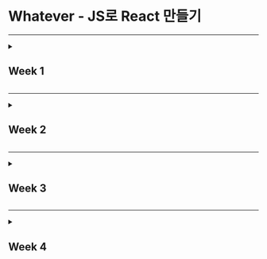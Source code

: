# Whatever - JS로 React 만들기

---

<details>
<summary><h2>Week 1</h2></summary>

---

## Week 1 목표

React를 직접 구현해보며 JSX가 JavaScript로 변환되는 과정과 Virtual DOM의 동작 원리를 이해하는 것이다.

---

<details>
<summary><strong>Day 1-2: 개발 환경 구축과 JSX 트랜스파일링 이해</strong></summary>

### 📌 핵심 목표
Vanilla JavaScript로 환경을 구축하고, Babel을 이용해 JSX가 JavaScript로 트랜스파일링되는 과정을 이해한다.

### 📚 핵심 단어

1. **JSX**
   - JavaScript XML의 약자로, JavaScript 코드 안에서 HTML 문법을 사용해 View를 구성할 수 있는 JavaScript 확장 문법.
   - 실행 시 JavaScript로 변환되어 실행되며, 가독성과 유지보수를 높여준다.

2. **트랜스파일링**
   - 한 언어로 작성된 코드를 다른 언어로 변환하는 과정.

3. **Babel**
   - 최신 JavaScript 코드를 구형 브라우저나 환경에서 실행 가능하도록 ES5로 변환해주는 트랜스컴파일러.

### 🛠️ 필수 작업
- Vite로 프로젝트를 초기화한다.
- Babel 플러그인을 설치하고 설정한다.
- JSX 파일을 작성하고 트랜스파일링 결과를 확인한다.

### 💡 배운 점
- JSX가 JavaScript로 변환될 때 `createElement` 함수 호출로 바뀌는 과정을 알게 되었다.
- Babel 설정에서 `@babel/plugin-transform-react-jsx`와 `runtime: automatic` 옵션을 활용해 JSX 문법을 지원할 수 있었다.

### 💬 회고
환경 설정과 Babel 트랜스파일링 과정을 배우면서 JSX의 동작 방식을 이해했다.  
하지만 처음 설정이 잘못되어 디버깅에 많은 시간을 썼고, 한 번에 몰아서 작업하면서 학습의 깊이가 부족했다.

</details>

---

<details>
<summary><strong>Day 3-4: createElement 함수 구현과 Virtual DOM 생성</strong></summary>

### 📌 핵심 목표
JSX 트랜스파일링 과정을 이해한 후, `createElement` 함수를 직접 구현하며 Virtual DOM 객체를 생성한다.

### 📚 핵심 단어

1. **createElement**
   - JSX를 트랜스파일링했을 때 호출되는 함수로, Virtual DOM 객체를 생성한다.
   - React의 핵심 메커니즘 중 하나.

2. **Virtual DOM**
   - 메모리 상에 존재하는 가상 DOM 객체로, 실제 DOM과 1:1로 매핑된다.
   - 변경사항을 가상 DOM에서 먼저 계산하고, 효율적으로 실제 DOM에 반영한다.

### 🛠️ 필수 작업
- `createElement` 함수를 구현한다.
  - 문자열과 숫자는 `TEXT_ELEMENT`로 변환한다.
  - 객체는 그대로 사용한다.
- Virtual DOM 객체를 콘솔로 출력해 확인한다.

### 📂 코드예제
```javascript
function createElement(type, props, ...children) {
  const element = {
    type,
    props: {
      ...props,
      children: children.map((child) =>
        typeof child === "string" || typeof child === "number"
          ? createTextElement(child)
          : child
      ),
    },
  };

  return element;
}

function createTextElement(text) {
  return {
    type: "TEXT_ELEMENT",
    props: {
      nodeValue: text,
      children: [],
    },
  };
}
```
### 💡 배운 점
- JSX에서 문자열과 숫자가 `TEXT_ELEMENT`로 처리되는 방식을 이해했다.
- Virtual DOM 구조를 직접 구현하면서 React의 기본 원리를 체감할 수 있었다.

### 💬 회고
Virtual DOM의 구조를 이해하는 데 큰 도움이 되었다.  
하지만 출력 결과에서 **텍스트가 한 글자씩 `TEXT_ELEMENT`로 처리되는 문제**가 발생했다.  
예를 들어, `"Virtual DOM 이해하기"`라는 텍스트가 여러 개의 `TEXT_ELEMENT`로 분리되는 현상이 나타났고, 이는 설계 단계에서 충분히 고민하지 못한 결과다.  
이 문제를 해결하지 못한 채 시간이 지나갔고, 다음 단계로 넘어가며 부담이 더 커졌다.

</details>

---

<details>
<summary><strong>Day 5: 간단한 컴포넌트 작성 및 렌더링</strong></summary>

### 📌 핵심 목표
Virtual DOM을 실제 DOM으로 변환하여 화면에 렌더링하는 `render` 함수를 작성하고, 간단한 컴포넌트를 작성해 렌더링한다.

### 📚 핵심 단어

1. **컴포넌트**
   - 재사용 가능한 UI 단위로, 함수 형태로 구현된다.
   - Virtual DOM을 반환하며, 복잡한 UI를 모듈화해 관리할 수 있다.

2. **렌더링**
   - Virtual DOM 객체를 기반으로 실제 DOM을 생성하고, 화면에 표시한다.

### 🛠️ 필수 작업
- `render` 함수를 구현한다.
  - 텍스트 노드는 `TextNode`로 처리한다.
  - DOM 노드와 프로퍼티를 생성 및 설정한다.
  - 재귀적으로 자식 노드를 렌더링한다.

### 📂 코드 예제

```javascript
function render(element, container) {
  const dom =
    element.type === "TEXT_ELEMENT"
      ? document.createTextNode(element.props.nodeValue)
      : document.createElement(element.type);

  Object.keys(element.props || {})
    .filter((key) => key !== "children")
    .forEach((name) => {
      dom[name] = element.props[name];
    });

  (element.props.children || []).forEach((child) => render(child, dom));
  container.appendChild(dom);
}
```

### 💡 배운 점
- Virtual DOM에서 실제 DOM으로 변환되는 과정을 알게 되었다.
- 재귀적으로 DOM 트리를 생성하는 방식의 중요성을 깨달았다.

### 💬 회고
`render` 함수를 작성하며 Virtual DOM과 실제 DOM 간의 연결 과정을 이해했다.  
하지만 앞서 언급한 텍스트 한 글자씩 처리되는 문제는 여전히 해결되지 않았고, 그 결과 UI가 의도한 대로 렌더링되지 않았다.  
이 문제를 근본적으로 해결하지 못한 채 코드 작업을 마쳤고, 이후 작업에 큰 장애가 될 가능성이 높다.

</details>

---

## 한 주를 마치며

이번 주는 면접과 학술제 준비로 바쁜 나날을 보냈다.
큰맘 먹고 시작한 수업이었지만, 일정에 쫓겨 제대로 따라가지 못했다는 아쉬움이 남는다.
특히 멘토님이 권장하지 않은 **하루 만에 몰아서 하기**를 선택하면서 학습 과정이 더 힘들어졌다.
급하게 코드를 작성하다 보니 설계나 개념에 대해 충분히 고민할 시간을 가지지 못한 점이 안타깝다.

React의 핵심 원리를 배우는 데 중요한 시간이었음에도, 하루에 몰아서 작업했기에 개념 이해가 매우 부족했다
이로 인해 학습의 깊이를 충분히 다지지 못했으며, 문제를 근본적으로 해결하지 못한 채 다음 단계로 넘어가야 했던 점이 가장 아쉽다.

### 반성 및 개선 계획
- 매일 일정에 맞춰 조금씩 작업하며, 몰아서 작업하는 습관을 버리겠다.
- 코드 작성 전에 설계를 충분히 고민하고, 문제 발생 시 원인을 논리적으로 분석하는 습관을 들이겠다.
- 문제가 발생했을 때, 근본적인 원인을 이해하고 수정할 수 있도록 더 깊이 학습하겠다.

</details>

---

<details>
<summary><h2>Week 2</h2></summary>

---

## Week 2 목표

Virtual DOM을 실제 DOM으로 렌더링하는 과정을 이해하고, 상태 관리(useState)를 직접 구현하여 React의 상태 관리 메커니즘을 깊이 있게 이해한다.

---

<details>
<summary><strong>Day 1-2: Virtual DOM을 실제 DOM으로 렌더링하기</strong></summary>

### 📌 핵심 목표

Virtual DOM을 순회하여 실제 DOM을 생성하는 `render` 함수를 구현하고, 재귀적으로 DOM 트리를 생성하는 방법을 이해한다.

### 📚 핵심 단어

1. **렌더링 (Rendering)**
   - **일반적인 의미**: 데이터를 시각적 요소로 변환하여 사용자 화면에 표시하는 과정.
   - **React에서의 사용**: Virtual DOM을 기반으로 실제 DOM을 생성하거나 업데이트하여 효율적으로 UI를 보여주는 메커니즘.

2. **재귀 (Recursion)**
   - 함수가 자기 자신을 호출하는 프로그래밍 기법.
   - 트리 구조의 데이터를 순회하거나 처리할 때 유용하게 사용된다.

### 🛠️ 필수 작업

- `render` 함수를 구현하여 Virtual DOM을 실제 DOM으로 변환한다.
  - 노드의 `type`이 문자열인 경우 DOM 요소를 생성한다.
  - 노드의 `type`이 "TEXT_ELEMENT"인 경우 텍스트 노드를 생성한다.
  - `props`를 읽어 DOM 속성을 설정한다.
  - 자식 노드가 있는 경우 재귀적으로 `render` 함수를 호출하여 자식 노드를 처리한다.

#### 📂 코드 예제

````javascript
// render.js
function render(element, container) {
  // 함수형 컴포넌트 처리
  if (typeof element.type === "function") {
    const childElement = element.type(element.props);
    render(childElement, container);
    return;
  }

  const dom =
    element.type === "TEXT_ELEMENT"
      ? document.createTextNode(element.props.nodeValue) // 텍스트 노드 처리
      : document.createElement(element.type); // DOM 노드 생성

  // 프로퍼티 처리
  const isProperty = (key) => key !== "children";
  Object.keys(element.props || {})
    .filter(isProperty)
    .forEach((name) => {
      try {
        // 이벤트 핸들러 또는 데이터 속성 처리
        if (name.startsWith("on")) {
          const eventType = name.toLowerCase().substring(2);
          dom.addEventListener(eventType, element.props[name]);
        } else if (name in dom) {
          dom[name] = element.props[name];
        } else {
          dom.setAttribute(name, element.props[name]);
        }
      } catch (error) {
        console.warn(`${name}:`, error);
      }
    });

  // 자식 요소 재귀 렌더링
  const children = element.props.children || [];
  (Array.isArray(children) ? children : [children]).forEach((child) => {
    render(child, dom);
  });

  container.appendChild(dom);
}

export { render };

````

### 💡 배운 점

1. **렌더링과 Virtual DOM**
   - 렌더링은 데이터를 UI로 변환하여 사용자 화면에 출력하는 과정이며, React에서는 Virtual DOM을 사용해 효율적인 UI 업데이트를 가능하게 한다.
   - `render` 함수는 Virtual DOM 객체를 기반으로 실제 DOM 트리를 생성하고, 이를 루트 컨테이너에 추가하는 역할을 한다.

2. **재귀를 활용한 트리 구조 순회**
   - 트리 구조의 데이터를 재귀적으로 순회하며 DOM 노드를 생성하고 부모-자식 관계를 설정하는 과정을 체득했다.
   - 복잡한 중첩 구조의 Virtual DOM 객체도 재귀를 통해 효과적으로 처리할 수 있다는 점을 이해했다.

3. **속성 및 텍스트 처리**
   - Virtual DOM 객체의 `props`를 읽어 DOM 속성을 설정하는 방법과 텍스트 노드를 처리하는 방법을 배웠다.

### 💬 회고

`render` 함수를 구현하면서 Virtual DOM 객체가 실제 DOM으로 변환되어 브라우저 화면에 표시되는 과정을 이해할 수 있었다.  
특히 재귀를 통해 트리 구조를 순회하며 요소를 생성하고 부모 노드에 추가하는 방식이 흥미로웠다.  

</details>

---
<details>
<summary><strong>Day 3-4: 상태 관리와 useState 구현</strong></summary>

### 📌 핵심 목표

1. 상태(State)의 개념을 이해하고, 상태 변경에 따라 UI를 업데이트하는 방법을 학습한다.
2. `useState` 함수를 직접 구현하여 상태를 저장하고 업데이트할 수 있다.
3. 상태 변경 시 컴포넌트를 재렌더링하여 화면을 동적으로 업데이트한다.

---

### 📚 핵심 단어

1. **상태(State)**  
   - **일반적인 의미**: 애플리케이션의 현재 데이터 또는 상황을 나타내는 값.  
   - **React에서의 사용**: 컴포넌트 내부에서 변화하는 데이터를 관리하여 UI에 반영하는 역할을 한다.

2. **훅(Hook)**  
   - 함수형 컴포넌트에서 상태와 생명주기 기능을 사용할 수 있게 해주는 기능.  
   - 대표적인 예로 `useState`, `useEffect` 등이 있다.

3. **재렌더링(Re-rendering)**  
   - 상태나 props의 변경으로 인해 컴포넌트가 다시 렌더링되어 UI가 업데이트되는 과정.

---

### 🛠️ 필수 작업

1. `useState` 함수를 구현하여 상태를 관리한다.
2. 상태 변경 시 컴포넌트를 재렌더링하는 메커니즘을 만든다.
3. 카운터 컴포넌트를 작성하여 상태 변경에 따른 UI 변화를 확인한다.

---

#### 📂 코드 예제

```javascript
// core/useState.js
let state = [];
let stateIndex = 0;
let rerender = null;

export function useState(initialValue) {
  const currentIndex = stateIndex++;
  state[currentIndex] = state[currentIndex] !== undefined ? state[currentIndex] : initialValue;

  function setState(newValue) {
    state[currentIndex] = newValue;
    rerender && rerender();
  }

  return [state[currentIndex], setState];
}

export function setRerenderFunc(rerenderFunc) {
  rerender = rerenderFunc;
}

export function resetStateIndex() {
  stateIndex = 0;
}
```

---

### 💡 배운 점

1. **상태 관리의 중요성**  
   - 상태는 애플리케이션이 동적으로 동작하는 데 핵심적인 역할을 한다.
   - 사용자 입력이나 이벤트에 따라 상태를 변경하고, 이를 UI에 반영하여 사용자와의 상호작용을 가능하게 한다.

2. **useState의 동작 원리**  
   - `useState`를 통해 상태 값을 저장하고, 해당 상태를 변경할 수 있는 setState 함수를 얻을 수 있다.
   - 상태 변경 시 `setState`를 호출하면 내부적으로 상태가 업데이트되고, 컴포넌트가 재렌더링되어 변경 사항이 UI에 반영된다.

3. **재렌더링 메커니즘 구현 방**  
   - 상태 변경 시 전체 애플리케이션을 재렌더링하여 최신 상태가 화면에 표시되도록 구현했다.
   - 이를 위해 렌더링 함수를 재호출하고, 상태 인덱스를 초기화하여 상태 관리의 일관성을 유지했다.

4. **상태 인덱스 관리의 필요성**
   - 여러 개의 상태를 관리할 때 각 상태가 올바른 값을 참조하도록 상태 인덱스를 사용했다.
   - 렌더링마다 상태 인덱스를 초기화하고, useState 호출 순서를 유지하여 상태 불일치 문제를 방지했다.

5. **함수형 컴포넌트에서의 상태 관리**
   - 클래스형 컴포넌트 없이도 함수형 컴포넌트에서 훅을 사용하여 상태를 관리할 수 있음을 학습했다.
   - 이는 코드의 간결성과 유지 보수성을 높여준다.

---

### 💬 회고

`useState`를 직접 구현하면서 상태 관리와 재렌더링의 원리를 깊이 있게 이해할 수 있었다. 특히 상태 인덱스를 활용하여 여러 상태를 관리하는 방법과, 상태 변경 시 컴포넌트를 재렌더링하여 UI를 업데이트하는 과정이 인상적이었다. 
카운터 예제를 통해 이러한 개념을 실습하며 React의 핵심 기능을 체득할 수 있었다.


</details>

---

<details>
<summary><strong>Day 5: 간단한 애플리케이션 작성 및 실습</strong></summary>

### 📌 핵심 목표

1. 상태(State) 관리와 이벤트 처리의 개념을 실습을 통해 이해한다.
2. 상태를 사용하는 컴포넌트를 작성하고, UI에 반영하는 방법을 학습한다.
3. Virtual DOM 생성부터 상태 변경에 따른 재렌더링까지의 전체 흐름을 복습한다.

---

### 📚 핵심 단어

1. **상태(State)**
   - **일반적인 의미**: 애플리케이션의 현재 데이터를 나타내는 값.
   - **React에서의 사용**: 컴포넌트의 상태를 관리하고 UI를 동적으로 업데이트하는 데 사용된다.

2. **이벤트 처리**
   - 사용자 입력(클릭, 입력 등)에 반응하여 애플리케이션의 동작을 제어하는 방식.
   - 이벤트 핸들러를 통해 상태를 변경하고 UI를 업데이트한다.

3. **렌더링 흐름**
   - Virtual DOM 생성 → 상태 변경 → Virtual DOM 갱신 → 실제 DOM 반영 → UI 업데이트

---

### 🛠️ 필수 작업

1. `useState`를 활용하여 상태를 관리한다.
2. 사용자 이벤트를 처리하여 상태를 변경하고, 이를 UI에 반영한다.
3. TODO 리스트 애플리케이션을 작성하여 상태 관리 및 이벤트 처리 과정을 이해한다.

---

### 📂 코드 예제

```javascript
import { useState } from "../core/useState";

export default function Todo() {
  const [todos, setTodos] = useState([]);
  const [input, setInput] = useState("");

  function addTodo() {
    if (input.trim()) {
      setTodos([...todos, { text: input, completed: false }]);
      setInput("");
    }
  }

  function toggleTodo(index) {
    const newTodos = todos.slice();
    newTodos[index].completed = !newTodos[index].completed;
    setTodos(newTodos);
  }

  return (
    <div>
      <h2>TODO 리스트</h2>
      <input
        type="text"
        value={input}
        oninput={(e) => setInput(e.target.value)}
        placeholder="할 일을 입력하세요"
      />
      <button onclick={addTodo}>추가</button>
      <ul>
        {todos.map((todo, index) => (
          <li onclick={() => toggleTodo(index)}>{todo.text}</li>
        ))}
      </ul>
    </div>
  );
}
```

---

### 💡 배운 점

1. **상태 관리와 이벤트 처리**
   - 상태를 통해 동적인 데이터를 관리하며, 사용자 입력 이벤트를 처리하는 방법을 학습했다.

2. **렌더링 흐름 복습**
   - Virtual DOM 생성부터 상태 변경에 따른 재렌더링까지의 과정을 실습하며 이해를 더 깊게 다질 수 있었다.

---

### 💬 회고

TODO 리스트 애플리케이션을 작성하며 상태 관리와 이벤트 처리의 기본 원리를 체득할 수 있었다. 상태 변경에 따라 UI가 동적으로 갱신되는 과정을 실습하면서 React의 상태 관리 메커니즘을 조금 더 깊이 이해하게 되었다.

다만, 입력 필드가 문자를 입력할 때마다 전체 DOM이 재생성되어 입력 중 커서 위치가 초기화되는 문제가 발생했다. 이 문제를 해결하지 못한 점이 아쉬우며, 상태 관리와 렌더링 최적화에 대해 더 고민해야 할 필요성을 느꼈다.  
이 문제는 다음 주 학습 주제인 Week 3에서 해결 방안을 찾아보며 더 깊이 있게 다뤄볼 계획이다.

---

</details>

---

## 한 주를 마치며

이번 주는 TODO 리스트 애플리케이션을 작성하며 상태 관리와 이벤트 처리의 기본 원리를 학습하는 데 집중했다.  
그러나 입력 필드 초기화 문제와 같은 상태 관리 및 렌더링 최적화의 어려움을 겪으며, React와 같은 라이브러리의 중요성을 다시금 체감했다.

상태 관리와 이벤트 처리의 원리를 이해하는 것은 의미 있는 시간이었지만, 여전히 기초적인 개념과 문제 해결 능력이 부족하다는 점을 느꼈다.  
특히 시간 분배와 학습 계획의 부족으로 인해 작업의 깊이와 효율성이 떨어진 점이 아쉬움으로 남는다.

### 반성 및 개선 계획

1. **문제 해결을 위한 개선**
   - 입력 필드 문제와 같은 렌더링 최적화 문제를 해결하기 위해 React의 내부 동작을 더 깊이 학습할 계획이다.
   - 상태 관리와 재렌더링 메커니즘에 대한 추가 실습을 통해 이해도를 높이겠다.

2. **시간 관리**
   - 작업 시간을 더 효과적으로 분배하고, 몰아서 학습하는 습관을 고치겠다.
   - 매일 조금씩 학습하여 꾸준히 이해를 다지고, 학습의 깊이를 높이는 방식으로 진행하겠다.

3. **학습 계획의 구체화**
   - 매주 학습 목표와 실습 과제를 더 세분화하여, 학습 중 발생할 수 있는 문제를 예상하고 대비하겠다.

</details>

---


<details>
<summary><h2>Week 3</h2></summary>

---

## Week 3 목표

Virtual DOM 비교(diffing) 알고리즘을 구현하고, 이벤트 처리와 추가적인 훅(hook)인 useEffect를 만들어 React의 렌더링 원리를 이해한다.

---
<details>
<summary><strong>Day 1-2: Virtual DOM 비교(diffing) 알고리즘 구현</strong></summary>

### 📌 핵심 목표

이전 Virtual DOM과 새로운 Virtual DOM을 비교하여 변경된 부분만 실제 DOM에 반영하는 `diff` 알고리즘을 구현하고, 최소한의 DOM 업데이트를 통해 성능 최적화를 이해한다.

### 📚 핵심 단어

1. **Virtual DOM**
   - React에서 UI 업데이트를 효율적으로 수행하기 위해 사용하는 가벼운 JavaScript 객체 기반의 DOM 표현.
   - 실제 DOM과의 차이를 계산하여 필요한 부분만 업데이트한다.

2. **diffing 알고리즘**
   - 이전 Virtual DOM과 새로운 Virtual DOM을 비교하여 변경된 부분을 찾아내는 알고리즘.
   - DOM 조작의 최소화를 목표로 한다.

3. **최소 DOM 업데이트**
   - 변경된 노드만 실제 DOM에 반영하여 성능을 최적화하는 방식.

### 🛠️ 필수 작업

- `diff` 알고리즘을 구현하여 이전 Virtual DOM과 새로운 Virtual DOM을 비교하고, 필요한 부분만 업데이트한다.
  - 노드가 새로 추가된 경우 DOM에 추가한다.
  - 노드가 삭제된 경우 DOM에서 제거한다.
  - 노드의 속성이나 텍스트가 변경된 경우 DOM을 업데이트한다.
  - 자식 노드를 재귀적으로 비교한다.

#### 📂 코드 예제

````javascript
// diff.js
function diff(oldVDOM, newVDOM, container, index = 0) {
  const currentDom = container.childNodes[index];

  if (!oldVDOM) {
    const newDom = createDom(newVDOM);
    container.appendChild(newDom);
  } else if (!newVDOM) {
    if (currentDom) {
      container.removeChild(currentDom);
    }
  } else if (oldVDOM.type !== newVDOM.type) {
    const newDom = createDom(newVDOM);
    container.replaceChild(newDom, currentDom);
  } else if (typeof newVDOM.type === "string") {
    updateDom(currentDom, oldVDOM.props, newVDOM.props);

    const oldChildren = oldVDOM.props.children || [];
    const newChildren = newVDOM.props.children || [];
    const max = Math.max(oldChildren.length, newChildren.length);

    for (let i = 0; i < max; i++) {
      diff(oldChildren[i], newChildren[i], currentDom, i);
    }
  } else if (oldVDOM.type === "TEXT_ELEMENT") {
    if (oldVDOM.props.nodeValue !== newVDOM.props.nodeValue) {
      currentDom.textContent = newVDOM.props.nodeValue;
    }
  }
}

export { diff };
````

### 💡 배운 점

1. **Virtual DOM 비교의 중요성**
   - Virtual DOM은 UI를 효율적으로 업데이트하는 데 중요한 역할을 한다.
   - `diff` 알고리즘을 통해 변경된 부분만 DOM에 반영함으로써 전체 DOM 재렌더링의 비용을 줄일 수 있다.

2. **재귀를 통한 트리 비교**
   - 트리 구조를 재귀적으로 순회하며 노드를 비교하고, 변경 사항에 따라 DOM을 업데이트하는 원리를 이해했다.
   - 트리 구조의 데이터를 처리하는 데 재귀가 효과적인 도구임을 체감했다.

3. **최소 DOM 업데이트**
   - 속성 변경, 노드 추가/삭제, 텍스트 변경 등 실제 DOM 조작을 최소화하여 렌더링 성능을 향상시킬 수 있음을 배웠다.

### 💬 회고

`diff` 알고리즘 구현을 통해 Virtual DOM의 비교 및 최소 DOM 업데이트의 중요성을 깨달았다.  
특히 재귀적으로 트리를 순회하며 변경 사항을 찾아내는 과정이 흥미로웠으며, DOM 업데이트 비용을 최소화하는 원리를 구체적으로 이해할 수 있었다.  

### ✅ 확인한 점

카운터 앱에서 숫자가 변경될 때, `diff` 함수의 비교 로그를 통해 **이전 Virtual DOM과 새로운 Virtual DOM이 정확히 비교**되었음을 확인하였다.  
아래는 로그 예시로, 숫자가 변경되었을 때 `TEXT_ELEMENT` 노드만 업데이트되었음을 보여준다:

```plaintext
노드 비교 : 
이전: { type: "TEXT_ELEMENT", props: { nodeValue: 0, children: [] } }
현재: { type: "TEXT_ELEMENT", props: { nodeValue: 1, children: [] } }
```
이와 동시에, 나머지 UI 요소들은 변경되지 않고 그대로 유지되었음을 확인하였다. 이는 diff 알고리즘이 최소한의 DOM 업데이트를 수행했음을 증명한다.

</details> 

---

<details> 
<summary><strong>Day 3-4: 이벤트 처리 및 Synthetic Event 시스템 구현</strong></summary>

### 📌 핵심 목표
사용자와의 상호작용을 처리하기 위해 이벤트 시스템을 구현하고, Synthetic Event 시스템을 통해 브라우저 간 이벤트 처리 차이를 통일하며, 이벤트 위임을 통해 효율적인 이벤트 처리를 구현한다.

---

### 📚 핵심 단어

1. **Synthetic Event**
   - 브라우저의 이벤트 객체를 래핑하여 React가 통일된 방식으로 이벤트를 처리할 수 있게 해주는 시스템.
   - 이벤트 전파 제어 및 기본 동작 방지 같은 기능을 일관되게 제공한다.

2. **이벤트 위임**
   - 이벤트를 개별 DOM 요소에 붙이는 대신, 상위 컨테이너에 등록하여 모든 하위 요소의 이벤트를 한 번에 처리하는 방식.
   - 성능 최적화에 유리하며, 많은 DOM 노드를 효율적으로 관리할 수 있다.

3. **Virtual DOM과 이벤트**
   - Virtual DOM의 `props`에서 이벤트 핸들러를 가져와 실제 DOM에 등록하여 JSX 기반 이벤트 처리를 구현한다.

---

### 🛠️ 필수 작업

1. **Synthetic Event 시스템 구현**
   - 브라우저의 이벤트 객체를 래핑하여 이벤트 전파 제어 및 기본 동작 방지를 처리.
   - Synthetic Event 객체를 재사용하여 메모리 사용 최적화.

2. **이벤트 위임 구현**
   - 상위 컨테이너에 이벤트를 등록하여 모든 DOM 이벤트를 한 곳에서 처리.
   - 이벤트 위임 활성화를 위한 `addEventDelegation` 함수 구현.

3. **상태 변경에 따른 UI 업데이트 확인**
   - Counter 및 Todo 컴포넌트를 테스트하여 상태 변경 시 Virtual DOM과 실제 DOM의 동기화 확인.

---

### 📂 코드 예제

#### Synthetic Event 시스템
````javascript
function createSyntheticEvent(nativeEvent) {
  const syntheticEvent = {
    nativeEvent,
    isDefaultPrevented: false,
    isPropagationStopped: false,
    preventDefault() {
      this.isDefaultPrevented = true;
      nativeEvent.preventDefault();
    },
    stopPropagation() {
      this.isPropagationStopped = true;
      nativeEvent.stopPropagation();
    },
  };
  return syntheticEvent;
}

export { createSyntheticEvent };
````

---

#### 이벤트 위임 시스템
````javascript
function handleEvent(eventType, nativeEvent) {
  const syntheticEvent = createSyntheticEvent(nativeEvent);
  let target = nativeEvent.target;

  while (target) {
    const handler = target[eventType];
    if (handler) {
      handler(syntheticEvent);
      if (syntheticEvent.isPropagationStopped) break;
    }
    target = target.parentNode;
  }
}

let isDelegationActive = false;

function addEventDelegation(container) {
  if (isDelegationActive) return;
  isDelegationActive = true;

  container.addEventListener("click", (event) => handleEvent("onClick", event));
  container.addEventListener("input", (event) => handleEvent("onInput", event));
}

export { addEventDelegation };
````

---

### 💡 배운 점

1. **Synthetic Event의 중요성**
   - 브라우저 간 이벤트 차이를 추상화하여 코드의 일관성을 유지할 수 있었다.
   - 객체를 재사용하는 방식을 통해 메모리 사용 효율성을 체득했다.

2. **이벤트 위임의 효율성**
   - 이벤트 리스너를 개별 노드가 아닌 상위 컨테이너에 한 번만 등록함으로써 성능을 최적화할 수 있었다.
   - 많은 DOM 노드에서 발생하는 이벤트도 효율적으로 관리 가능했다.

3. **Virtual DOM과의 연동**
   - Virtual DOM의 props에서 이벤트 핸들러를 가져와 DOM에 등록함으로써 JSX 기반 이벤트 처리를 구현할 수 있었다.
   - 상태 변경에 따른 Virtual DOM 갱신과 실제 DOM 업데이트의 차이를 명확히 이해했다.

---

### 💬 회고

Synthetic Event 시스템과 이벤트 위임을 구현하면서 React의 이벤트 처리 방식이 왜 효율적인지 더 깊이 이해할 수 있었다.  
특히, 브라우저 간 이벤트 차이를 숨기고 일관된 이벤트 처리 환경을 제공하는 것이 얼마나 중요한지 체감할 수 있었다.  
Todo와 Counter 컴포넌트를 통해 Synthetic Event와 상태 관리가 자연스럽게 동작하며, UI가 업데이트되는 과정을 확인할 수 있었다.  

앞으로 더 복잡한 상태 관리나 다양한 이벤트 처리를 추가하며, 더욱 확장된 시스템을 구현해보고 싶다.

</details>

---

<details>
<summary><strong>Day 5: 추가적인 훅(`useEffect`) 구현 및 컴포넌트 생명주기 관리</strong></summary>

### 📌 핵심 목표
`useEffect` 훅을 구현하여 컴포넌트의 마운트, 업데이트, 언마운트 생명주기를 관리하고, 클린업 로직을 통해 메모리 누수를 방지하며, 사이드 이펙트를 효율적으로 처리한다.

---

### 📚 핵심 단어

1. **컴포넌트 생명주기**
   - 컴포넌트가 생성(마운트), 상태 또는 속성의 변경으로 인해 업데이트, 그리고 제거(언마운트)되는 일련의 과정.
   - **마운트(Mount)**: 컴포넌트가 DOM에 삽입되고 초기화 작업을 수행하는 단계. 예: API 호출, 이벤트 리스너 등록.
   - **업데이트(Update)**: 컴포넌트의 상태(state)나 속성(props)이 변경되어 DOM이 갱신되는 단계. 
   - **언마운트(Unmount)**: 컴포넌트가 DOM에서 제거되고 리소스를 해제하는 단계. 예: 타이머 제거, 이벤트 리스너 해제.

2. **`useEffect`**
   - 컴포넌트 생명주기에 맞춰 특정 작업(사이드 이펙트)을 실행하기 위한 훅.
   - 마운트 시 초기화 작업, 의존성 배열을 활용한 조건부 실행, 언마운트 시 정리 작업을 관리.

3. **클린업 함수**
   - `useEffect` 내부에서 반환하는 함수로, 컴포넌트가 언마운트될 때 실행되어 불필요한 리소스를 해제.
   - 타이머나 이벤트 리스너와 같은 리소스를 정리해 메모리 누수를 방지.

---

### 🛠️ 필수 작업

1. **`useEffect` 훅 구현**
   - 의존성 배열을 통해 특정 값이 변경될 때만 이펙트를 실행하도록 구현.
   - 클린업 로직을 통해 컴포넌트 언마운트 시 불필요한 리소스를 정리.

2. **생명주기 관리**
   - 컴포넌트의 마운트 시 초기 작업 수행.
   - 언마운트 시 타이머 및 이벤트 리스너 정리.

3. **테스트**
   - 타이머 컴포넌트를 통해 마운트, 업데이트, 언마운트 생명주기 관리를 확인.

---

### 📂 코드 예제

#### **`useEffect` 구현**
````javascript
let effects = [];
let effectIndex = 0;

export function useEffect(callback, dependencies) {
  const currentIndex = effectIndex;
  const oldDependencies = effects[currentIndex];
  const hasChanged = !oldDependencies || dependencies.some((dep, i) => dep !== oldDependencies[i]);

  if (hasChanged) {
    if (effects[currentIndex]?.cleanup) {
      effects[currentIndex].cleanup(); // 이전 클린업 실행
    }
    effects[currentIndex] = {
      dependencies,
      cleanup: callback(),
    };
  }

  effectIndex++;
}

export function resetEffectIndex() {
  effectIndex = 0; // Effect 인덱스 초기화
}
````

---

#### **타이머 컴포넌트**
````javascript
import { useState } from "../core/hooks/useState";
import { useEffect } from "../core/hooks/useEffect";

function Timer() {
  const [time, setTime] = useState(0);
  const [isRunning, setIsRunning] = useState(true);

  useEffect(() => {
    if (!isRunning) return; // 타이머 중지 시 실행 안 함

    const interval = setInterval(() => {
      setTime((prev) => prev + 1);
    }, 1000);

    return () => {
      clearInterval(interval); // 타이머 정리
      console.log("타이머 정리 완료");
    };
  }, [isRunning]); // isRunning 변경 시 실행

  return (
    <div>
      <div>경과 시간: {time}초</div>
      <button onclick={() => setIsRunning((prev) => !prev)}>
        {isRunning ? "타이머 중지" : "타이머 시작"}
      </button>
    </div>
  );
}

export default Timer;
````

---

### 💡 배운 점

1. **생명주기 관리의 중요성**:
   - 컴포넌트의 마운트, 업데이트, 언마운트 단계에 따라 적절한 작업을 처리할 수 있었다.
   - 특히, 마운트 단계에서 초기화 작업(API 호출, 타이머 설정 등)과 언마운트 단계에서 리소스 해제가 필요하다는 점을 명확히 이해했다.

2. **클린업 로직의 활용**:
   - 타이머와 같은 지속적인 작업을 언마운트 시 정리하여 메모리 누수를 방지했다.
   - 클린업 함수의 사용이 리소스 관리에 필수적임을 배웠다.

3. **`useState`와 `useEffect`의 조합**:
   - 상태 변경에 따른 효과적인 사이드 이펙트 처리 방법을 체득.
   - 예를 들어, `isRunning` 상태에 따라 타이머를 동적으로 제어하는 로직을 구현했다.

4. **의존성 배열의 활용**:
   - 의존성 배열을 통해 특정 상태 변경 시에만 이펙트가 실행되도록 최적화했다.
   - 불필요한 작업 실행을 줄여 성능을 높였다.

---

### 💬 회고

`useEffect` 훅을 직접 구현하며, React의 컴포넌트 생명주기 관리 방식의 유연성과 강력함을 이해할 수 있었다.  
특히 타이머와 같은 지속적인 작업에서 클린업이 얼마나 중요한지 체감했으며, 리액트가 이 작업을 자동화해주는 이유를 명확히 알게 되었다.  
다음 단계에서는 API 호출 등 더 복잡한 사이드 이펙트를 처리할 수 있는 예제를 추가해보고 싶다.

</details>

## 한 주를 마치며

이번 주는 드디어 계획에 맞춰 day1부터 day5까지 모든 작업을 시간을 지키며 체계적으로 진행할 수 있었다는 점에서 매우 뿌듯한 한 주였다.  
특히, `useEffect` 훅 구현을 통해 컴포넌트 생명주기 관리와 메모리 누수를 방지하는 클린업 작업의 중요성을 학습한 점이 인상적이었다.  
또한, 이전 주차에 배운 상태 관리와 이벤트 처리 원리를 활용하여 React의 내부 동작 방식을 더 깊이 이해할 수 있었다.

이번 주 학습을 통해 확실히 성장했음을 느꼈지만, 여전히 해결해야 할 과제가 남아 있음을 알게 되었다.  
1주 차 때부터 작업했던 부분들을 복습하며 멘토님이 내주신 솔루션과 해설을 다시 검토하고, 부족했던 개념들을 보완할 계획이다.  
특히, pure 함수에 대한 개념을 더 깊이 공부해 나가며, 상태 관리와 사이드 이펙트 처리에서의 활용도를 높이고 싶다.

---

### 반성 및 개선 계획

1. **복습 및 멘토 피드백 활용**
   - 1주 차부터 진행했던 상태 관리와 이벤트 처리에 대한 내용을 다시 복습하며, 놓친 부분을 보완하겠다.
   - 멘토님이 제공해 주신 솔루션과 해설을 세세히 검토하여 더 나은 구현 방법을 익히겠다.

2. **React의 동작 원리 심화 학습**
   - 생명주기 관리와 클린업 로직의 구현 원리를 다시 복습하며, React가 내부적으로 어떻게 처리하는지 이해를 넓히겠다.
   - pure 함수의 개념과 활용을 더 깊이 학습하여, 더 깔끔하고 유지보수 가능한 코드를 작성하는 연습을 하겠다.

3. **시간 관리와 계획 실천**
   - 이번 주처럼 매일 정해진 작업을 효율적으로 수행하는 습관을 유지하며, 시간을 체계적으로 활용하겠다.
   - 학습 목표를 주 단위로만 나누지 않고, 일 단위로 세분화하여 매일 집중할 수 있도록 계획하겠다.

---

</details>

---

<details>
<summary><h2>Week 4</h2></summary>

---

## Week 4 목표

간단한 폼 기능을 구현하여, 데이터 입력 및 제출 과정을 학습하는 데 초점을 둡니다. 특히 구글폼(Google Forms)과 유사한 폼 인터페이스를 구현하며 React를 활용한 컴포넌트화, 상태 관리, 유효성 검사 등을 익힌다.

---
<details>
<summary><strong>Day 1-5 : Google Forms 만들기 </strong></summary>

</details>

---
</details>



